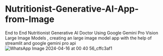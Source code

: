 # Nutritionist-Generative-AI-App-from-Image
End to End Nutritionist Generative AI Doctor Using Google Gemini Pro Vision Large Image Models , creating an large image model app with the help of streamlit and google gemini pro api
![WhatsApp Image 2024-04-16 at 00 40 56_cffc3af1](https://github.com/Ujjwal-sinha/Nutritionist-Generative-AI-App-from-Image/assets/115147132/dbda7b4b-f25d-4ba7-93a6-20313dd00c12)

